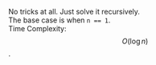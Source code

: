 No tricks at all. Just solve it recursively.  
The base case is when `n == 1`.  
Time Complexity: $$O(\log n)$$. 